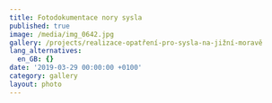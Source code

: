 ```yaml
---
title: Fotodokumentace nory sysla
published: true
image: /media/img_0642.jpg
gallery: /projects/realizace-opatření-pro-sysla-na-jižní-moravě
lang_alternatives:
  en_GB: {}
date: '2019-03-29 00:00:00 +0100'
category: gallery
layout: photo
---
```


